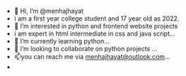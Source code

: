 - 👋 Hi, I’m @menhajhayat
- i am a first year college student and 17 year old as 2022.
- 👀 I’m interested in  python and frontend website projects
- i am expert in html intermediate in css and java script...
- 🌱 I’m currently learning python...
- 💞️ I’m looking to collaborate on python projects ...
- 📫you can reach me via menhajhayat@outlook.com...
- 

<!---
menhajhaya/menhajhaya is a ✨ special ✨ repository because its `README.md` (this file) appears on your GitHub profile.
You can click the Preview link to take a look at your changes.
--->
